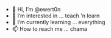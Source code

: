 - 👋 Hi, I’m @ewert0n
- 👀 I’m interested in ... teach 'n learn
- 🌱 I’m currently learning ... everything
- 📫 How to reach me ... chama

<!---
ewert0n/ewert0n is a ✨ special ✨ repository because its `README.md` (this file) appears on your GitHub profile.
You can click the Preview link to take a look at your changes.
--->
